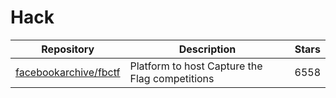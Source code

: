 # Hack

| Repository                                                        | Description                                    | Stars |
| ----------------------------------------------------------------- | ---------------------------------------------- | ----- |
| [facebookarchive/fbctf](https://github.com/facebookarchive/fbctf) | Platform to host Capture the Flag competitions | 6558  |
